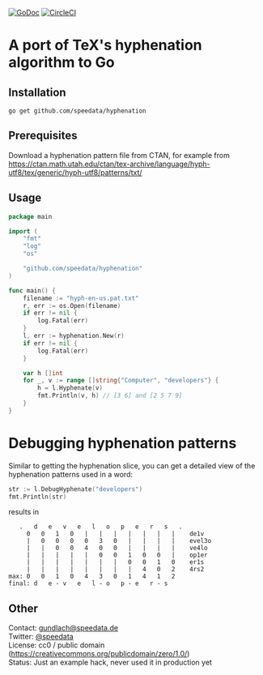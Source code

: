 [![GoDoc](https://godoc.org/github.com/speedata/hyphenation?status.svg)](https://godoc.org/github.com/speedata/hyphenation) [![CircleCI](https://circleci.com/gh/speedata/hyphenation/tree/master.svg?style=shield)](https://circleci.com/gh/speedata/hyphenation/tree/master)

A port of TeX's hyphenation algorithm to Go
===========================================

Installation
------------

    go get github.com/speedata/hyphenation


Prerequisites
-------------

Download a hyphenation pattern file from CTAN, for example from <https://ctan.math.utah.edu/ctan/tex-archive/language/hyph-utf8/tex/generic/hyph-utf8/patterns/txt/>

Usage
-----

````go
package main

import (
	"fmt"
	"log"
	"os"

	"github.com/speedata/hyphenation"
)

func main() {
	filename := "hyph-en-us.pat.txt"
	r, err := os.Open(filename)
	if err != nil {
		log.Fatal(err)
	}
	l, err := hyphenation.New(r)
	if err != nil {
		log.Fatal(err)
	}

	var h []int
	for _, v := range []string{"Computer", "developers"} {
		h = l.Hyphenate(v)
		fmt.Println(v, h) // [3 6] and [2 5 7 9]
	}
}
````

Debugging hyphenation patterns
==============================

Similar to getting the hyphenation slice, you can get a detailed view of the hyphenation patterns used in a word:

````go
str := l.DebugHyphenate("developers")
fmt.Println(str)
````


results in

       .   d   e   v   e   l   o   p   e   r   s   .
         0   0   1   0   |   |   |   |   |   |   |    de1v
         |   0   0   0   0   3   0   |   |   |   |    evel3o
         |   |   0   0   4   0   0   |   |   |   |    ve4lo
         |   |   |   |   |   0   0   1   0   0   |    op1er
         |   |   |   |   |   |   |   0   0   1   0    er1s
         |   |   |   |   |   |   |   |   4   0   2    4rs2
    max: 0   0   1   0   4   3   0   1   4   1   2
    final: d   e - v   e   l - o   p - e   r - s

Other
------
Contact: <gundlach@speedata.de><br>
Twitter: [@speedata](https://twitter.com/speedata)<br>
License: cc0 / public domain (<https://creativecommons.org/publicdomain/zero/1.0/>)<br>
Status: Just an example hack, never used it in production yet
